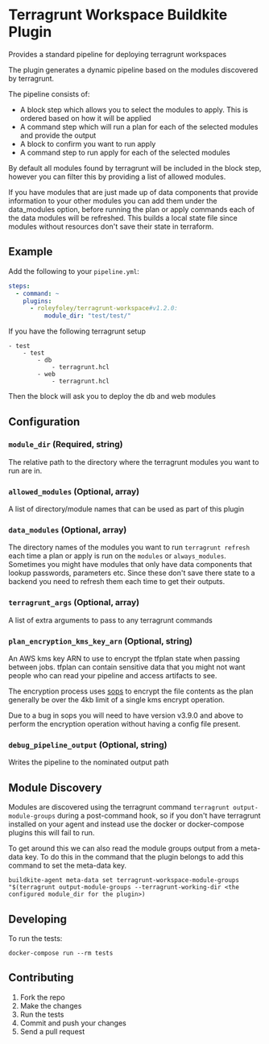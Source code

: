 # Terragrunt Workspace Buildkite Plugin

Provides a standard pipeline for deploying terragrunt workspaces

The plugin generates a dynamic pipeline based on the modules discovered by terragrunt. 

The pipeline consists of:

- A block step which allows you to select the modules to apply. This is ordered based on how it will be applied
- A command step which will run a plan for each of the selected modules and provide the output
- A block to confirm you want to run apply
- A command step to run apply for each of the selected modules

By default all modules found by terragrunt will be included in the block step, however you can filter this by providing a list of allowed modules. 

If you have modules that are just made up of data components that provide information to your other modules you can add them under the data_modules option, before running the plan or apply commands each of the data modules will be refreshed. This builds a local state file since modules without resources don't save their state in terraform.


## Example

Add the following to your `pipeline.yml`:

```yml
steps:
  - command: ~
    plugins:
      - roleyfoley/terragrunt-workspace#v1.2.0:
          module_dir: "test/test/"
```

If you have the following terragrunt setup

```
- test
    - test
        - db
            - terragrunt.hcl
        - web
            - terragrunt.hcl
```

Then the block will ask you to deploy the db and web modules


## Configuration

### `module_dir` (Required, string)

The relative path to the directory where the terragrunt modules you want to run are in.

### `allowed_modules` (Optional, array)

A list of directory/module names that can be used as part of this plugin

### `data_modules` (Optional, array)

The directory names of the modules you want to run `terragrunt refresh` each time a plan or apply is run on the `modules` or `always_modules`. Sometimes you might have modules that only have data components that lookup passwords, parameters etc. Since these don't save there state to a backend you need to refresh them each time to get their outputs.

### `terragrunt_args` (Optional, array)

A list of extra arguments to pass to any terragrunt commands

### `plan_encryption_kms_key_arn` (Optional, string)

An AWS kms key ARN to use to encrypt the tfplan state when passing between jobs. tfplan can contain sensitive data that you might not want people who can read your pipeline and access artifacts to see.

The encryption process uses [sops](https://github.com/getsops/sops) to encrypt the file contents as the plan generally be over the 4kb limit of a single kms encrypt operation. 

Due to a bug in sops you will need to have version v3.9.0 and above to perform the encryption operation without having a config file present.

### `debug_pipeline_output` (Optional, string)

Writes the pipeline to the nominated output path

## Module Discovery 

Modules are discovered using the terragrunt command `terragrunt output-module-groups` during a post-command hook, so if you don't have terragrunt installed on your agent and instead use the docker or docker-compose plugins this will fail to run. 

To get around this we can also read the module groups output from a meta-data key. To do this in the command that the plugin belongs to add this command to set the meta-data key. 

```
buildkite-agent meta-data set terragrunt-workspace-module-groups "$(terragrunt output-module-groups --terragrunt-working-dir <the configured module_dir for the plugin>)
```

## Developing

To run the tests:

```shell
docker-compose run --rm tests
```

## Contributing

1. Fork the repo
2. Make the changes
3. Run the tests
4. Commit and push your changes
5. Send a pull request